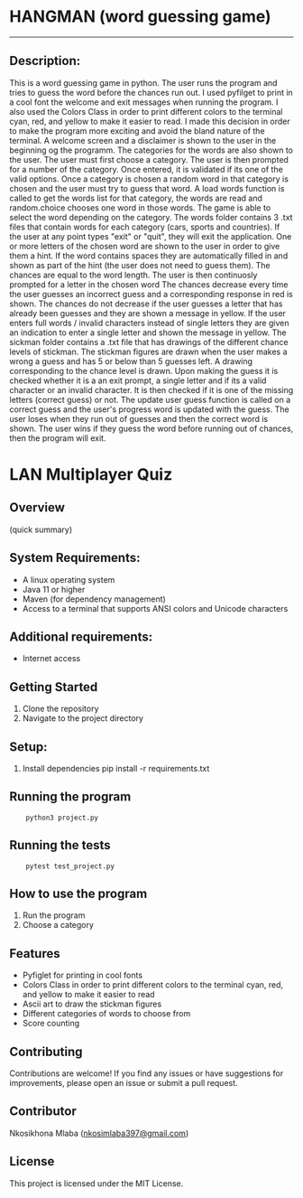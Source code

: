 # HANGMAN (word guessing game)
---
## Description:
This is a word guessing game in python. The user runs the program and tries to guess the word before the chances run out. I used pyfilget to print in a cool font the welcome and exit messages when running the program. I also used the Colors Class in order to print different colors to the terminal cyan, red, and yellow to make it easier to read. I made this decision in order to make the program more exciting and avoid the bland nature of the terminal. A welcome screen and a disclaimer is shown to the user in the beginning og the programm. The categories for the words are also shown to the user. The user must first choose a category. The user is then prompted for a number of the category. Once entered, it is validated if its one of the valid options. Once a category is chosen a random word in that category is chosen and the user must try to guess that word. A load words function is called to get the words list for that category, the words are read and random.choice chooses one word in those words. The game is able to select the word depending on the category. The words folder contains 3 .txt files that contain words for each category (cars, sports and countries). If the user at any point types "exit" or "quit", they will exit the application. One or more letters of the chosen word are shown to the user in order to give them a hint. If the word contains spaces they are automatically filled in and shown as part of the hint (the user does not need to guess them). The chances are equal to the word length. The user is then continuosly prompted for a letter in the chosen word The chances decrease every time the user guesses an incorrect guess and a corresponding response in red is shown. The chances do not decrease if the user guesses a letter that has already been guesses and they are shown a message in yellow. If the user enters full words / invalid characters instead of single letters they are given an indication to enter a single letter and shown the message in yellow. The sickman folder contains a .txt file that has drawings of the different chance levels of stickman. The stickman figures are drawn when the user makes a wrong a guess and has 5 or below than 5 guesses left. A drawing corresponding to the chance level is drawn. Upon making the guess it is checked whether it is a an exit prompt, a single letter and if its a valid character or an invalid character. It is then checked if it is one of the missing letters (correct guess) or not. The update user guess function is called on a correct guess and the user's progress word is updated with the guess. The user loses when they run out of guesses and then the correct word is shown. The user wins if they guess the word before running out of chances, then the program will exit.


# LAN Multiplayer Quiz


## Overview
(quick summary)


## System Requirements:
- A linux operating system
- Java 11 or higher
- Maven (for dependency management)
- Access to a terminal that supports ANSI colors and Unicode characters


## Additional requirements:
- Internet access

## Getting Started
1. Clone the repository
2. Navigate to the project directory

## Setup:
1. Install dependencies
        pip install -r requirements.txt


## Running the program
        python3 project.py

## Running the tests
        pytest test_project.py


## How to use the program
1. Run the program
2. Choose a category

## Features

- Pyfiglet for printing in cool fonts
- Colors Class in order to print different colors to the terminal cyan, red, and yellow to make it easier to read
- Ascii art to draw the stickman figures
- Different categories of words to choose from
- Score counting

## Contributing

Contributions are welcome! If you find any issues or have suggestions for improvements, please open an issue or submit a pull request.

## Contributor

Nkosikhona Mlaba (nkosimlaba397@gmail.com)

## License

This project is licensed under the MIT License.